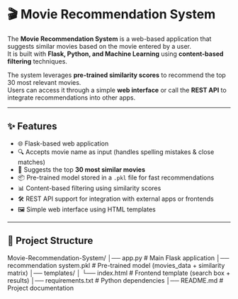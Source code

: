 # 🎬 Movie Recommendation System

The **Movie Recommendation System** is a web-based application that suggests similar movies based on the movie entered by a user.  
It is built with **Flask, Python, and Machine Learning** using **content-based filtering** techniques.  

The system leverages **pre-trained similarity scores** to recommend the top 30 most relevant movies.  
Users can access it through a simple **web interface** or call the **REST API** to integrate recommendations into other apps.

---

## ✨ Features
- 🌐 Flask-based web application  
- 🔍 Accepts movie name as input (handles spelling mistakes & close matches)  
- 🎯 Suggests the top **30 most similar movies**  
- 📦 Pre-trained model stored in a `.pkl` file for fast recommendations  
- 📊 Content-based filtering using similarity scores  
- 🛠 REST API support for integration with external apps or frontends  
- 🖼 Simple web interface using HTML templates  

---

## 📂 Project Structure
Movie-Recommendation-System/
│── app.py # Main Flask application
│── recommendation system.pkl # Pre-trained model (movies_data + similarity matrix)
│── templates/
│ └── index.html # Frontend template (search box + results)
│── requirements.txt # Python dependencies
│── README.md # Project documentation

